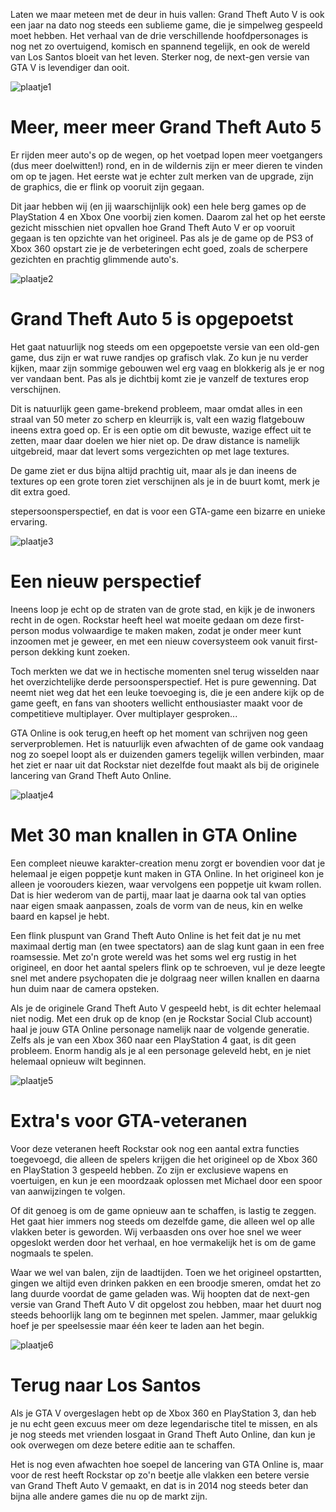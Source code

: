 Laten we maar meteen met de deur in huis vallen: Grand Theft Auto V is ook een jaar na dato nog steeds een sublieme game, die je simpelweg gespeeld moet hebben. Het verhaal van de drie verschillende hoofdpersonages is nog net zo overtuigend, komisch en spannend tegelijk, en ook de wereld van Los Santos bloeit van het leven. Sterker nog, de next-gen versie van GTA V is levendiger dan ooit.

![plaatje1](./images/1.jpg)

# Meer, meer meer Grand Theft Auto 5
Er rijden meer auto's op de wegen, op het voetpad lopen meer voetgangers (dus meer doelwitten!) rond, en in de wildernis zijn er meer dieren te vinden om op te jagen. Het eerste wat je echter zult merken van de upgrade, zijn de graphics, die er flink op vooruit zijn gegaan.

Dit jaar hebben wij (en jij waarschijnlijk ook) een hele berg games op de PlayStation 4 en Xbox One voorbij zien komen. Daarom zal het op het eerste gezicht misschien niet opvallen hoe Grand Theft Auto V er op vooruit gegaan is ten opzichte van het origineel. Pas als je de game op de PS3 of Xbox 360 opstart zie je de verbeteringen echt goed, zoals de scherpere gezichten en prachtig glimmende auto's.

![plaatje2](./images/2.jpg)

# Grand Theft Auto 5 is opgepoetst
Het gaat natuurlijk nog steeds om een opgepoetste versie van een old-gen game, dus zijn er wat ruwe randjes op grafisch vlak. Zo kun je nu verder kijken, maar zijn sommige gebouwen wel erg vaag en blokkerig als je er nog ver vandaan bent. Pas als je dichtbij komt zie je vanzelf de textures erop verschijnen.

Dit is natuurlijk geen game-brekend probleem, maar omdat alles in een straal van 50 meter zo scherp en kleurrijk is, valt een wazig flatgebouw ineens extra goed op. Er is een optie om dit bewuste, wazige effect uit te zetten, maar daar doelen we hier niet op. De draw distance is namelijk uitgebreid, maar dat levert soms vergezichten op met lage textures.

De game ziet er dus bijna altijd prachtig uit, maar als je dan ineens de textures op een grote toren ziet verschijnen als je in de buurt komt, merk je dit extra goed.

stepersoonsperspectief, en dat is voor een GTA-game een bizarre en unieke ervaring.

![plaatje3](./images/3.jpg)

# Een nieuw perspectief
Ineens loop je echt op de straten van de grote stad, en kijk je de inwoners recht in de ogen. Rockstar heeft heel wat moeite gedaan om deze first-person modus volwaardige te maken maken, zodat je onder meer kunt inzoomen met je geweer, en met een nieuw coversysteem ook vanuit first-person dekking kunt zoeken.

Toch merkten we dat we in hectische momenten snel terug wisselden naar het overzichtelijke derde persoonsperspectief. Het is pure gewenning. Dat neemt niet weg dat het een leuke toevoeging is, die je een andere kijk op de game geeft, en fans van shooters wellicht enthousiaster maakt voor de competitieve multiplayer. Over multiplayer gesproken...

GTA Online is ook terug,en heeft op het moment van schrijven nog geen serverproblemen. Het is natuurlijk even afwachten of de game ook vandaag nog zo soepel loopt als er duizenden gamers tegelijk willen verbinden, maar het ziet er naar uit dat Rockstar niet dezelfde fout maakt als bij de originele lancering van Grand Theft Auto Online.

![plaatje4](./images/4.jpg)

# Met 30 man knallen in GTA Online
Een compleet nieuwe karakter-creation menu zorgt er bovendien voor dat je helemaal je eigen poppetje kunt maken in GTA Online. In het origineel kon je alleen je voorouders kiezen, waar vervolgens een poppetje uit kwam rollen. Dat is hier wederom van de partij, maar laat je daarna ook tal van opties naar eigen smaak aanpassen, zoals de vorm van de neus, kin en welke baard en kapsel je hebt.

Een flink pluspunt van Grand Theft Auto Online is het feit dat je nu met maximaal dertig man (en twee spectators) aan de slag kunt gaan in een free roamsessie. Met zo'n grote wereld was het soms wel erg rustig in het origineel, en door het aantal spelers flink op te schroeven, vul je deze leegte snel met andere psychopaten die je dolgraag neer willen knallen en daarna hun duim naar de camera opsteken.

Als je de originele Grand Theft Auto V gespeeld hebt, is dit echter helemaal niet nodig. Met een druk op de knop (en je Rockstar Social Club account) haal je jouw GTA Online personage namelijk naar de volgende generatie. Zelfs als je van een Xbox 360 naar een PlayStation 4 gaat, is dit geen probleem. Enorm handig als je al een personage geleveld hebt, en je niet helemaal opnieuw wilt beginnen.

![plaatje5](./images/5.jpg)

# Extra's voor GTA-veteranen
Voor deze veteranen heeft Rockstar ook nog een aantal extra functies toegevoegd, die alleen de spelers krijgen die het origineel op de Xbox 360 en PlayStation 3 gespeeld hebben. Zo zijn er exclusieve wapens en voertuigen, en kun je een moordzaak oplossen met Michael door een spoor van aanwijzingen te volgen.

Of dit genoeg is om de game opnieuw aan te schaffen, is lastig te zeggen. Het gaat hier immers nog steeds om dezelfde game, die alleen wel op alle vlakken beter is geworden. Wij verbaasden ons over hoe snel we weer opgeslokt werden door het verhaal, en hoe vermakelijk het is om de game nogmaals te spelen.

Waar we wel van balen, zijn de laadtijden. Toen we het origineel opstartten, gingen we altijd even drinken pakken en een broodje smeren, omdat het zo lang duurde voordat de game geladen was. Wij hoopten dat de next-gen versie van Grand Theft Auto V dit opgelost zou hebben, maar het duurt nog steeds behoorlijk lang om te beginnen met spelen. Jammer, maar gelukkig hoef je per speelsessie maar één keer te laden aan het begin.

![plaatje6](./images/6.jpg)

# Terug naar Los Santos
Als je GTA V overgeslagen hebt op de Xbox 360 en PlayStation 3, dan heb je nu echt geen excuus meer om deze legendarische titel te missen, en als je nog steeds met vrienden losgaat in Grand Theft Auto Online, dan kun je ook overwegen om deze betere editie aan te schaffen.

Het is nog even afwachten hoe soepel de lancering van GTA Online is, maar voor de rest heeft Rockstar op zo'n beetje alle vlakken een betere versie van Grand Theft Auto V gemaakt, en dat is in 2014 nog steeds beter dan bijna alle andere games die nu op de markt zijn.